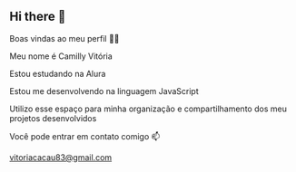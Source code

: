 ## Hi there 👋
Boas vindas ao meu perfil 💙💙

Meu nome é Camilly Vitória

Estou estudando na Alura

Estou me desenvolvendo na linguagem JavaScript

Utilizo esse espaço para minha organização e compartilhamento dos meu projetos desenvolvidos

Você pode entrar em contato comigo 📫

vitoriacacau83@gmail.com

